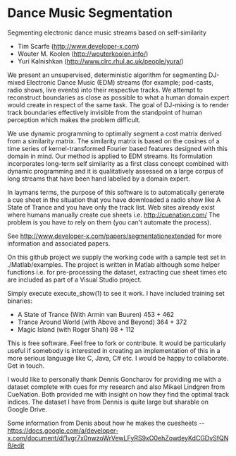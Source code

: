 Dance Music Segmentation
======================

Segmenting electronic dance music streams based on self-similarity

- Tim Scarfe (http://www.developer-x.com)
- Wouter M. Koolen (http://wouterkoolen.info/)
- Yuri Kalnishkan (http://www.clrc.rhul.ac.uk/people/yura/)

We present an unsupervised, deterministic algorithm for segmenting DJ-mixed Electronic 
Dance Music (EDM) streams (for example; pod-casts, radio shows, live events) into their 
respective tracks. We attempt to reconstruct boundaries as close as possible to what a 
human domain expert would create in respect of the same task. The goal of DJ-mixing is 
to render track boundaries effectively invisible from the standpoint of human perception 
which makes the problem difficult.

We use dynamic programming to optimally segment a cost matrix derived from a similarity matrix. 
The similarity matrix is based on the cosines of a time series of kernel-transformed Fourier 
based features designed with this domain in mind. Our method is applied to EDM streams. 
Its formulation incorporates long-term self similarity as a first class concept combined 
with dynamic programming and it is qualitatively assessed on a large corpus of long streams 
that have been hand labelled by a domain expert.

In laymans terms, the purpose of this software is to automatically generate a cue sheet in
the situation that you have downloaded a radio show like A State of Trance and you have only
the track list. Web sites already exist where humans manually create cue sheets i.e. http://cuenation.com/
The problem is you have to rely on them (you can't automate the process). 

See http://www.developer-x.com/papers/segmentationextended for more information and associated papers.

On this github project we supply the working code with a sample test set in ./Matlab/examples.
The project is written in Matlab although some helper functions i.e. for pre-processing the dataset,
extracting cue sheet times etc are included as part of a Visual Studio project.

Simply execute execute_show(1) to see it work. I have included training set binaries:

- A State of Trance (With Armin van Buuren) 453 + 462
- Trance Around World (with Above and Beyond) 364 + 372
- Magic Island (with Roger Shah) 98 + 112

This is free software. Feel free to fork or contribute. It would be particularly useful if somebody 
is interested in creating an implementation of this in a more serious language like C, Java, C# etc. 
I would be happy to collaborate. Get in touch.

I would like to personally thank Dennis Goncharov for providing me with a dataset complete with cues
for my research and also Mikael Lindgren from CueNation. Both provided me with insight on how they
find the optimal track indices. The dataset I have from Dennis is quite large but sharable on Google Drive.

Some information from Denis about how he makes the cuesheets -- https://docs.google.com/a/developer-x.com/document/d/1vgr7x0nwzoWrVewLFyRS9xO0ehZowdeyKdCGDvSfQN8/edit

